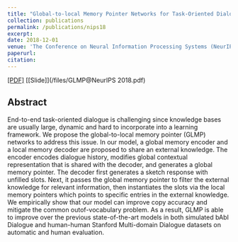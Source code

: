 ```yaml
---
title: "Global-to-local Memory Pointer Networks for Task-Oriented Dialogue"
collection: publications
permalink: /publications/nips18
excerpt: 
date: 2018-12-01
venue: 'The Conference on Neural Information Processing Systems (NeurIPS)'
paperurl: 
citation: 
---
```


[[PDF]](http://alborz-geramifard.com/workshops/nips18-Conversational-AI/Papers/18convai-Global-to-local%20Memory%20Pointer.pdf) [[Slide]](/files/GLMP@NeurIPS 2018.pdf)

## Abstract
End-to-end task-oriented dialogue is challenging since knowledge bases are usually large, dynamic and hard to incorporate into a learning framework. We propose the global-to-local memory pointer (GLMP) networks to address this issue. In our model, a global memory encoder and a local memory decoder are proposed to share an external knowledge. The encoder encodes dialogue history, modifies global contextual representation that is shared with the decoder, and generates a global memory pointer. The decoder first generates a sketch response with unfilled slots. Next, it passes the global memory pointer to filter the external knowledge for relevant information, then instantiates the slots via the local memory pointers which points to specific entries in the external knowledge. We empirically show that our model can improve copy accuracy and mitigate the common outof-vocabulary problem. As a result, GLMP is able to improve over the previous state-of-the-art models in both simulated bAbI Dialogue and human-human Stanford Multi-domain Dialogue datasets on automatic and human evaluation.